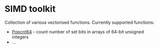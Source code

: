 # SIMD toolkit

Collection of various vectorised functions. Currently supported functions:
* [Popcnt64](popcnt64) - count number of set bits in arrays of 64-bit unsigned integers
* ...
